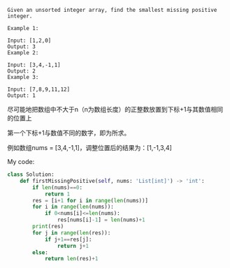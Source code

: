 ```
Given an unsorted integer array, find the smallest missing positive integer.

Example 1:

Input: [1,2,0]
Output: 3
Example 2:

Input: [3,4,-1,1]
Output: 2
Example 3:

Input: [7,8,9,11,12]
Output: 1
```
尽可能地把数组中不大于n（n为数组长度）的正整数放置到下标+1与其数值相同的位置上

第一个下标+1与数值不同的数字，即为所求。

例如数组nums = [3,4,-1,1]，调整位置后的结果为：[1,-1,3,4]

My code:
```python
class Solution:
    def firstMissingPositive(self, nums: 'List[int]') -> 'int':
        if len(nums)==0:
            return 1
        res = [i+1 for i in range(len(nums))]
        for i in range(len(nums)):
            if 0<nums[i]<=len(nums):
                res[nums[i]-1] = len(nums)+1
        print(res)
        for j in range(len(res)):
            if j+1==res[j]:
                return j+1
        else:
            return len(res)+1
```
